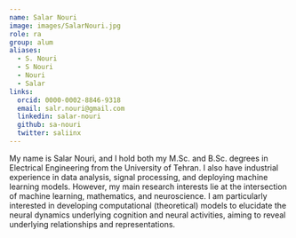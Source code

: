 ```yaml
---
name: Salar Nouri
image: images/SalarNouri.jpg
role: ra
group: alum
aliases:
  - S. Nouri
  - S Nouri
  - Nouri
  - Salar
links:
  orcid: 0000-0002-8846-9318
  email: salr.nouri@gmail.com
  linkedin: salar-nouri
  github: sa-nouri
  twitter: saliinx
---
```


My name is Salar Nouri, and I hold both my M.Sc. and B.Sc. degrees in Electrical Engineering from the University of Tehran. I also have industrial experience in data analysis, signal processing, and deploying machine learning models. However, my main research interests lie at the intersection of machine learning, mathematics, and neuroscience. I am particularly interested in developing computational (theoretical) models to elucidate the neural dynamics underlying cognition and neural activities, aiming to reveal underlying relationships and representations.
